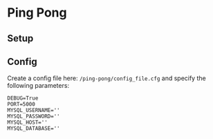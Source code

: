 # Ping Pong

## Setup

## Config
Create a config file here: ```/ping-pong/config_file.cfg``` and specify the following parameters:
```
DEBUG=True
PORT=5000
MYSQL_USERNAME=''
MYSQL_PASSWORD=''
MYSQL_HOST=''
MYSQL_DATABASE=''
```